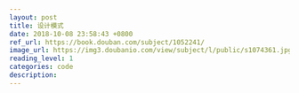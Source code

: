 ```yaml
---
layout: post
title: 设计模式
date: 2018-10-08 23:58:43 +0800
ref_url: https://book.douban.com/subject/1052241/
image_url: https://img3.doubanio.com/view/subject/l/public/s1074361.jpg
reading_level: 1
categories: code
description: 
---
```

